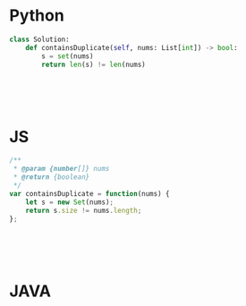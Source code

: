 # Python

```python
class Solution:
    def containsDuplicate(self, nums: List[int]) -> bool:
        s = set(nums)
        return len(s) != len(nums)
```

<br />
<br />
<br />

# JS
```js
/**
 * @param {number[]} nums
 * @return {boolean}
 */
var containsDuplicate = function(nums) {
    let s = new Set(nums);
    return s.size != nums.length;
};
```

<br />
<br />
<br />

# JAVA
```java

```